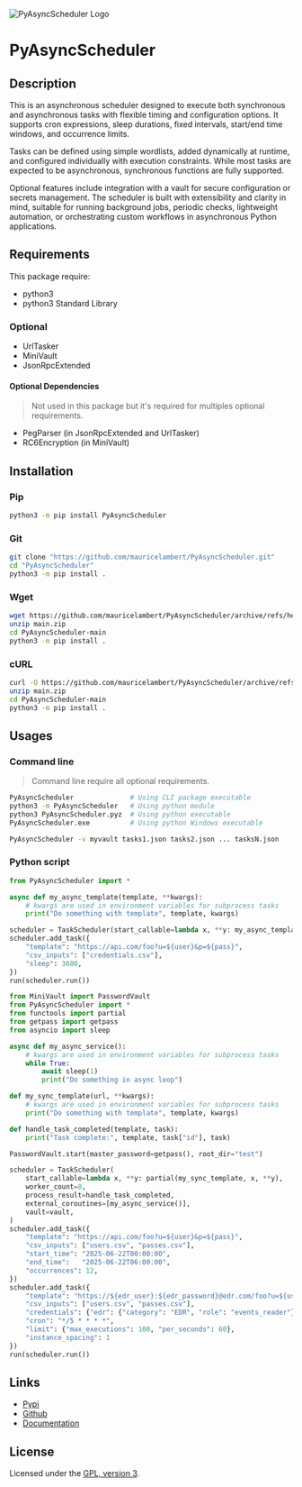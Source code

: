 ![PyAsyncScheduler Logo](https://mauricelambert.github.io/info/python/code/PyAsyncScheduler_small.png "PyAsyncScheduler logo")

# PyAsyncScheduler

## Description

This is an asynchronous scheduler designed to execute both synchronous and asynchronous tasks with flexible timing and configuration options. It supports cron expressions, sleep durations, fixed intervals, start/end time windows, and occurrence limits.

Tasks can be defined using simple wordlists, added dynamically at runtime, and configured individually with execution constraints. While most tasks are expected to be asynchronous, synchronous functions are fully supported.

Optional features include integration with a vault for secure configuration or secrets management. The scheduler is built with extensibility and clarity in mind, suitable for running background jobs, periodic checks, lightweight automation, or orchestrating custom workflows in asynchronous Python applications.

## Requirements

This package require:

 - python3
 - python3 Standard Library

### Optional

 - UrlTasker
 - MiniVault
 - JsonRpcExtended

#### Optional Dependencies

> Not used in this package but it's required for multiples optional requirements.

 - PegParser (in JsonRpcExtended and UrlTasker)
 - RC6Encryption (in MiniVault)

## Installation

### Pip

```bash
python3 -m pip install PyAsyncScheduler
```

### Git

```bash
git clone "https://github.com/mauricelambert/PyAsyncScheduler.git"
cd "PyAsyncScheduler"
python3 -m pip install .
```

### Wget

```bash
wget https://github.com/mauricelambert/PyAsyncScheduler/archive/refs/heads/main.zip
unzip main.zip
cd PyAsyncScheduler-main
python3 -m pip install .
```

### cURL

```bash
curl -O https://github.com/mauricelambert/PyAsyncScheduler/archive/refs/heads/main.zip
unzip main.zip
cd PyAsyncScheduler-main
python3 -m pip install .
```

## Usages

### Command line

> Command line require all optional requirements.

```bash
PyAsyncScheduler              # Using CLI package executable
python3 -m PyAsyncScheduler   # Using python module
python3 PyAsyncScheduler.pyz  # Using python executable
PyAsyncScheduler.exe          # Using python Windows executable

PyAsyncScheduler -v myvault tasks1.json tasks2.json ... tasksN.json
```

### Python script

```python
from PyAsyncScheduler import *

async def my_async_template(template, **kwargs):
    # kwargs are used in environment variables for subprocess tasks
    print("Do something with template", template, kwargs)

scheduler = TaskScheduler(start_callable=lambda x, **y: my_async_template(x, **y))
scheduler.add_task({
    "template": "https://api.com/foo?u=${user}&p=${pass}",
    "csv_inputs": ["credentials.csv"],
    "sleep": 3600,
})
run(scheduler.run())
```

```python
from MiniVault import PasswordVault
from PyAsyncScheduler import *
from functools import partial
from getpass import getpass
from asyncio import sleep

async def my_async_service():
    # kwargs are used in environment variables for subprocess tasks
    while True:
        await sleep(1)
        print("Do something in async loop")

def my_sync_template(url, **kwargs):
    # kwargs are used in environment variables for subprocess tasks
    print("Do something with template", template, kwargs)

def handle_task_completed(template, task):
    print("Task complete:", template, task["id"], task)

PasswordVault.start(master_password=getpass(), root_dir="test")

scheduler = TaskScheduler(
    start_callable=lambda x, **y: partial(my_sync_template, x, **y),
    worker_count=8,
    process_result=handle_task_completed,
    external_coroutines=[my_async_service()],
    vault=vault,
)
scheduler.add_task({
    "template": "https://api.com/foo?u=${user}&p=${pass}",
    "csv_inputs": ["users.csv", "passes.csv"],
    "start_time": "2025-06-22T00:00:00",
    "end_time":   "2025-06-22T06:00:00",
    "occurrences": 12,
})
scheduler.add_task({
    "template": "https://${edr_user}:${edr_password}@edr.com/foo?u=${user}&p=${pass}",
    "csv_inputs": ["users.csv", "passes.csv"],
    "credentials": {"edr": {"category": "EDR", "role": "events_reader"}},
    "cron": "*/5 * * * *",
    "limit": {"max_executions": 100, "per_seconds": 60},
    "instance_spacing": 1
})
run(scheduler.run())
```

## Links

 - [Pypi](https://pypi.org/project/PyAsyncScheduler)
 - [Github](https://github.com/mauricelambert/PyAsyncScheduler)
 - [Documentation](https://mauricelambert.github.io/info/python/code/PyAsyncScheduler.html)

## License

Licensed under the [GPL, version 3](https://www.gnu.org/licenses/).
